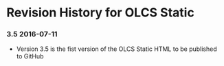 # Revision History for OLCS Static 
 
### 3.5 2016-07-11
 
- Version 3.5 is the fist version of the OLCS Static HTML to be published to GitHub
